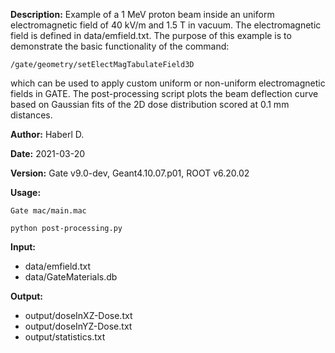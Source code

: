 **Description:** Example of a 1 MeV proton beam inside an uniform electromagnetic field of  40 kV/m and 1.5 T in vacuum. The electromagnetic field is defined in data/emfield.txt. The purpose of this example is to demonstrate the basic functionality of the command:

```
/gate/geometry/setElectMagTabulateField3D
```

which can be used to apply custom uniform or non-uniform electromagnetic fields in GATE. The post-processing script plots the beam deflection curve based on Gaussian fits of the 2D dose distribution scored at 0.1 mm distances.

**Author:** Haberl D. 

**Date:** 2021-03-20

**Version:** Gate v9.0-dev, Geant4.10.07.p01, ROOT v6.20.02

**Usage:** 
```
Gate mac/main.mac

python post-processing.py
````

**Input:**
- data/emfield.txt
- data/GateMaterials.db

**Output:**
- output/doseInXZ-Dose.txt
- output/doseInYZ-Dose.txt
- output/statistics.txt